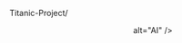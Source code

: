 Titanic-Project/


<p align="center"
 < https://media3.giphy.com/media/v1.Y2lkPTc5MGI3NjExOHJ1bWs1bnlqOTU3cnhwYnN6ajU2dHZ5N3JzbDFscnZ5a3JjeGl0dCZlcD12MV9pbnRlcm5hbF9naWZfYnlfaWQmY3Q9Zw/mh7DKz8UhQQGk/giphy.gif>
  alt="AI" />
</p>


